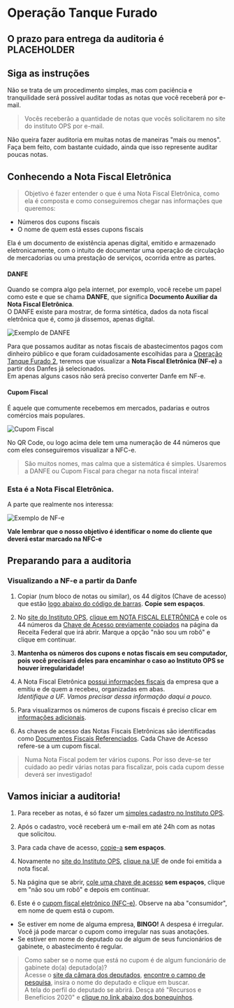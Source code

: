 # Operação Tanque Furado

## O prazo para entrega da auditoria é PLACEHOLDER

## Siga as instruções
Não se trata de um procedimento simples, mas com paciência e tranquilidade será possível auditar todas as notas que você receberá por e-mail.

> Vocês receberão a quantidade de notas que vocês solicitarem no site do instituto OPS por e-mail.

Não queira fazer auditoria em muitas notas de maneiras "mais ou menos". Faça bem feito, com bastante cuidado, ainda que isso represente auditar poucas notas.

## Conhecendo a Nota Fiscal Eletrônica
> Objetivo é fazer entender o que é uma Nota Fiscal Eletrônica, como ela é composta e como conseguiremos chegar nas informações que queremos:
- Números dos cupons fiscais
- O nome de quem está esses cupons fiscais

Ela é um documento de existência apenas digital, emitido e armazenado eletronicamente, com o intuito de documentar uma operação de circulação de mercadorias ou uma prestação de serviços, ocorrida entre as partes.

#### DANFE
Quando se compra algo pela internet, por exemplo, você recebe um papel como este e que se chama **DANFE**, que significa **Documento Auxiliar da Nota Fiscal Eletrônica**.  
O DANFE existe para mostrar, de forma sintética, dados da nota fiscal eletrônica que é, como já dissemos, apenas digital.

![Exemplo de DANFE](danfe.jpg "Exemplo de DANFE")

Para que possamos auditar as notas fiscais de abastecimentos pagos com dinheiro público e que foram cuidadosamente escolhidas para a [Operação Tanque Furado 2](https://www.youtube.com/playlist?list=PLEcPUxZXprcohbVBBP4k-R-Z9FYhq6xIQ "Playlist no Youtube da Operação Tanque Furado"), teremos que visualizar a **Nota Fiscal Eletrônica (NF-e)** a partir dos Danfes já selecionados.  
Em apenas alguns casos não será preciso converter Danfe em NF-e.

#### Cupom Fiscal

É aquele que comumente recebemos em mercados, padarias e outros comércios mais populares.

![Cupom Fiscal](cupomFiscal.jpg "Exemplo de Cupom Fiscal")

No QR Code, ou logo acima dele tem uma numeração de 44 números que com eles conseguiremos visualizar a NFC-e.

> São muitos nomes, mas calma que a sistemática é simples. Usaremos a DANFE ou Cupom Fiscal para chegar na nota fiscal inteira!

### Esta é a Nota Fiscal Eletrônica.

A parte que realmente nos interessa:

![Exemplo de NF-e](nf-e.jpg "Exemplo de NF-e")

**Vale lembrar que o nosso objetivo é identificar o nome do cliente que deverá estar marcado na NFC-e**

## Preparando para a auditoria

### Visualizando a NF-e a partir da Danfe

1. Copiar (num bloco de notas ou similar), os 44 dígitos (Chave de acesso) que estão [logo abaixo do código de barras](danfePasso1.jpg "Destaque para a chave de acesso"). **Copie sem espaços**.

2. No [site do Instituto OPS](https://institutoops.org.br/consulta-nfe/), [clique em NOTA FISCAL ELETRÔNICA](danfeSiteOps.jpg "Imagem do site do Instituto OPS") e cole os 44 números da [Chave de Acesso previamente copiados](danfePasso2.jpg "Ilustração das instruções") na página da Receita Federal que irá abrir. Marque a opção "não sou um robô" e clique em continuar.

3. **Mantenha os números dos cupons e notas fiscais em seu computador, pois você precisará deles para encaminhar o caso ao Instituto OPS se houver irregularidade!**

4. A Nota Fiscal Eletrônica [possui informações fiscais](danfePasso3.jpg "Ilustração das informações necessárias") da empresa que a emitiu e de quem a recebeu, organizadas em abas.  
_Identifique a UF. Vamos precisar dessa informação daqui a pouco._

5. Para visualizarmos os números de cupons fiscais é preciso clicar em [informações adicionais](danfePasso4.jpg "Localização do botão informações adicionais").

6. As chaves de acesso das Notas Fiscais Eletrônicas são identificadas como [Documentos Fiscais Referenciados](danfePasso5.jpg "Localização dos documentos fiscais referenciados"). Cada Chave de Acesso refere-se a um cupom fiscal.

> Numa Nota Fiscal podem ter vários cupons. Por isso deve-se ter cuidado ao pedir várias notas para fiscalizar, pois cada cupom desse deverá ser investigado!

## Vamos iniciar a auditoria!

1. Para receber as notas, é só fazer um [simples cadastro no Instituto OPS](https://forms.gle/ANjscV4zNVDGwDc79 "Link para o formulário de inscrição").

2. Após o cadastro, você receberá um e-mail em até 24h com as notas que solicitou.

3. Para cada chave de acesso, [copie-a](auditoria1.jpg "Início da auditoria") **sem espaços**.

4. Novamente no [site do Instituto OPS](https://institutoops.org.br/consulta-nfe/), [clique na UF](auditoria2.jpg "Ilustração do site da OPS") de onde foi emitida a nota fiscal.

5. Na página que se abrir, [cole uma chave de acesso](auditoria3.jpg "Ilustração de onde colar a chave de acesso") **sem espaços**, clique em "não sou um robô" e depois em continuar.

6. Este é o [cupom fiscal eletrônico (NFC-e)](auditoria4.jpg "imagem do cupom fiscal eletrônico"). Observe na aba "consumidor", em nome de quem está o cupom.  
  - Se estiver em nome de alguma empresa, **BINGO!** A despesa é irregular. Você já pode marcar o cupom como irregular nas suas anotações.
  - Se estiver em nome do deputado ou de algum de seus funcionários de gabinete, o abastecimento é regular.

> Como saber se o nome que está no cupom é de algum funcionário de gabinete do(a) deputado(a)?  
Acesse o [site da câmara dos deputados](https://www2.camara.leg.br/deputados/pesquisa), [encontre o campo de pesquisa](auditoria5 "Localização do campo de pesquisa"), insira o nome do deputado e clique em buscar.  
A tela do perfil do deputado se abrirá. Desça até "Recursos e Benefícios 2020" e [clique no link abaixo dos bonequinhos](auditoria6 "Localização Recursos e Benefícios").
